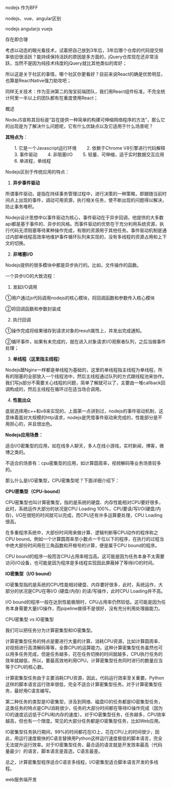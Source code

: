 



nodejs 作为BFF







nodejs、vue、angular区别

nodejs angularjs vuejs 

存在即合理

考虑以动态的眼光看技术，试着把自己放到3年后，3年后哪个仓库的代码提交频率依旧很活跃？能持续保持活跃的原因是多方面的，jQuery仓库现在还非常活跃，当然不是因为纯技术纬度的jQuery就比其他类似的库好；

所以这是关于社区的事情，哪个社区你更看好？目前来说React的确是优势明显，也算是ReactNative强力助攻吧；

​	同样无关技术：作为亚洲第二的淘宝前端团队，我们用React组件标准，不完全统计阿里一半以上的团队都有在重度使用React；









概述

NodeJS宣称其目标是“旨在提供一种简单的构建可伸缩网络程序的方法”，那么它的出现是为了解决什么问题呢，它有什么优缺点以及它适用于什么场景呢？

**其特点为**：

  　　1. 它是一个Javascript运行环境
  　　2. 依赖于Chrome V8引擎进行代码解释
  　　3. 事件驱动
  　　4. 非阻塞I/O
  　　5. 轻量、可伸缩，适于实时数据交互应用
  　　6. 单进程，单线程



Nodejs区别于传统应用的特点：

1. **异步事件驱动**

​        所谓事件驱动，是指在持续事务管理过程中，进行决策的一种策略，即跟随当前时间点上出现的事件，调动可用资源，执行相关任务，使不断出现的问题得以解决，防止事务堆积。

​        Nodejs设计思想中以事件驱动为核心，事件驱动在于异步回调，他提供的大多数api都是基于事件的、异步的风格。而事件驱动的优势在于充分利用系统资源，执行代码无须阻塞等待某种操作完成，有限的资源用于其他任务。事件驱动机制是通过内部单线程高效率地维护事件循环队列来实现的，没有多线程的资源占用和上下文的切换。




2. **非堵塞I/O**

Nodejs提供的很多模块中都是异步执行的。比如，文件操作的函数。

一个异步I/O的大致流程：

1. 发起I/O调用

①用户通过js代码调用nodejs的核心模块，将回调函数和参数传入核心模块

②将回调函数和参数封装成

2. 执行回调

①操作完成将结果储存到请求对象的result属性上，并发出完成通知。

②循环事件，如果有未完成的，就在进入对象请求I/O观察者队列，之后当做事件处理；


3. **单线程（这里指主线程）**

​        Nodejs跟Nginx一样都是单线程为基础的，这里的单线程指主线程为单线程，所有的阻塞的全部放入一个线程池中，然后主线程通过队列的方式跟线程池来协作。我们写js部分不需要关心线程的问题，简单了解就可以了，主要由一堆callback回调构成的，然后主线程在循环过在适当场合调用。

4. **性能出众**

​        底层选择用c++和v8来实现的，上面第一点讲到过，nodejs的事件驱动机制，这意味着面对大规模的http请求，nodejs是凭借事件驱动来完成的，性能部分是不用担心的，并且很出色。



**Nodejs应用场景：**

适合I/O密集型的应用，如在线多人聊天，多人在线小游戏，实时新闻，博客，微博之类的。

不适合的场景有：cpu密集型的应用，如计算圆周率，视频解码等业务场景较多的。

那么什么是I/O密集型，CPU密集型呢？下面详细介绍下：

**CPU密集型（CPU-bound）** 

CPU密集型也叫计算密集型，指的是系统的硬盘、内存性能相对CPU要好很多，此时，系统运作大部分的状况是CPU Loading 100%，CPU要读/写I/O(硬盘/内存)，I/O在很短的时间就可以完成，而CPU还有许多运算要处理，CPU Loading很高。

在多重程序系统中，大部份时间用来做计算、逻辑判断等CPU动作的程序称之CPU bound。例如一个计算圆周率至小数点一千位以下的程序，在执行的过程当中绝大部份时间用在三角函数和开根号的计算，便是属于CPU bound的程序。

CPU bound的程序一般而言CPU占用率相当高。这可能是因为任务本身不太需要访问I/O设备，也可能是因为程序是多线程实现因此屏蔽掉了等待I/O的时间。

**IO密集型（I/O bound）**

IO密集型指的是系统的CPU性能相对硬盘、内存要好很多，此时，系统运作，大部分的状况是CPU在等I/O (硬盘/内存) 的读/写操作，此时CPU Loading并不高。

I/O bound的程序一般在达到性能极限时，CPU占用率仍然较低。这可能是因为任务本身需要大量I/O操作，而pipeline做得不是很好，没有充分利用处理器能力。

CPU密集型 vs IO密集型

我们可以把任务分为计算密集型和IO密集型。

计算密集型任务的特点是要进行大量的计算，消耗CPU资源，比如计算圆周率、对视频进行高清解码等等，全靠CPU的运算能力。这种计算密集型任务虽然也可以用多任务完成，但是任务越多，花在任务切换的时间就越多，CPU执行任务的效率就越低，所以，要最高效地利用CPU，计算密集型任务同时进行的数量应当等于CPU的核心数。

计算密集型任务由于主要消耗CPU资源，因此，代码运行效率至关重要。Python这样的脚本语言运行效率很低，完全不适合计算密集型任务。对于计算密集型任务，最好用C语言编写。

第二种任务的类型是IO密集型，涉及到网络、磁盘IO的任务都是IO密集型任务，这类任务的特点是CPU消耗很少，任务的大部分时间都在等待IO操作完成（因为IO的速度远远低于CPU和内存的速度）。对于IO密集型任务，任务越多，CPU效率越高，但也有一个限度。常见的大部分任务都是IO密集型任务，比如Web应用。

IO密集型任务执行期间，99%的时间都花在IO上，花在CPU上的时间很少，因此，用运行速度极快的C语言替换用Python这样运行速度极低的脚本语言，完全无法提升运行效率。对于IO密集型任务，最合适的语言就是开发效率最高（代码量最少）的语言，脚本语言是首选，C语言最差。

总之，计算密集型程序适合C语言多线程，I/O密集型适合脚本语言开发的多线程。









web服务端开发



































